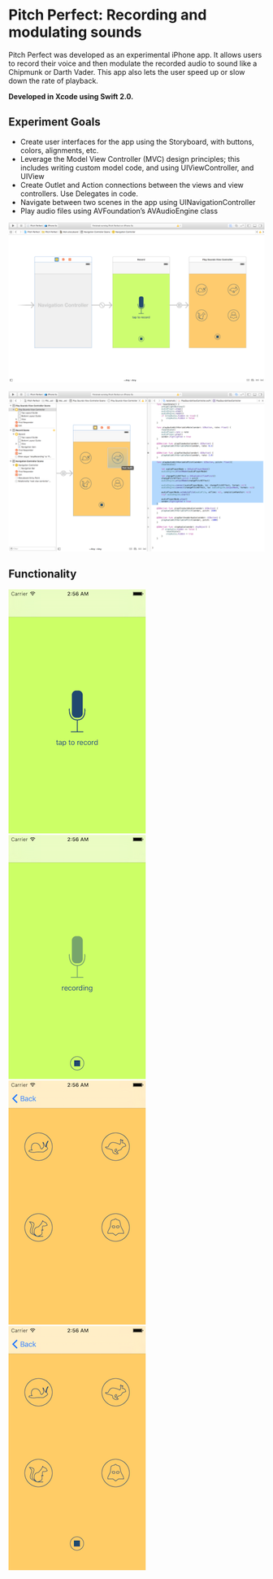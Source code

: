 # Pitch Perfect: Recording and modulating sounds

Pitch Perfect was developed as an experimental iPhone app. It allows users to record their voice and then modulate the recorded audio to sound like a Chipmunk or Darth Vader. This app also lets the user speed up or slow down the rate of playback.

**Developed in Xcode using Swift 2.0.**

## Experiment Goals

* Create user interfaces for the app using the Storyboard, with buttons, colors, alignments, etc.
* Leverage the Model View Controller (MVC) design principles; this includes writing custom model code, and using UIViewController, and UIView
* Create Outlet and Action connections between the views and view controllers. Use Delegates in code.
* Navigate between two scenes in the app using UINavigationController
* Play audio files using AVFoundation’s AVAudioEngine class

![Pitch Perfect 01](/doc/pp01.png)

![Pitch Perfect 02](/doc/pp02.png)

## Functionality

![Pitch Perfect 1](/doc/pp1.png)
![Pitch Perfect 2](/doc/pp2.png)
![Pitch Perfect 3](/doc/pp3.png)
![Pitch Perfect 4](/doc/pp4.png)

